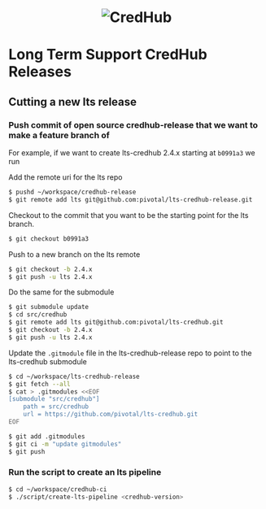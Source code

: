 # <div align="center"><img src="docs/images/logo.png" alt="CredHub"></div>

# Long Term Support CredHub Releases

## Cutting a new lts release

### Push commit of open source credhub-release that we want to make a feature branch of

For example, if we want to create lts-credhub 2.4.x starting at `b0991a3` we run

Add the remote uri for the lts repo
```bash
$ pushd ~/workspace/credhub-release
$ git remote add lts git@github.com:pivotal/lts-credhub-release.git
```

Checkout to the commit that you want to be the starting point for the lts branch.
```bash
$ git checkout b0991a3
```

Push to a new branch on the lts remote
```bash
$ git checkout -b 2.4.x
$ git push -u lts 2.4.x
```

Do the same for the submodule
```bash
$ git submodule update
$ cd src/credhub
$ git remote add lts git@github.com:pivotal/lts-credhub.git
$ git checkout -b 2.4.x
$ git push -u lts 2.4.x
```

Update the `.gitmodule` file in the lts-credhub-release repo to point to the lts-credhub submodule
```bash
$ cd ~/workspace/lts-credhub-release
$ git fetch --all
$ cat > .gitmodules <<EOF
[submodule "src/credhub"]
	path = src/credhub
	url = https://github.com/pivotal/lts-credhub.git
EOF

$ git add .gitmodules
$ git ci -m "update gitmodules"
$ git push
```



### Run the script to create an lts pipeline

```bash
$ cd ~/workspace/credhub-ci
$ ./script/create-lts-pipeline <credhub-version>
```
